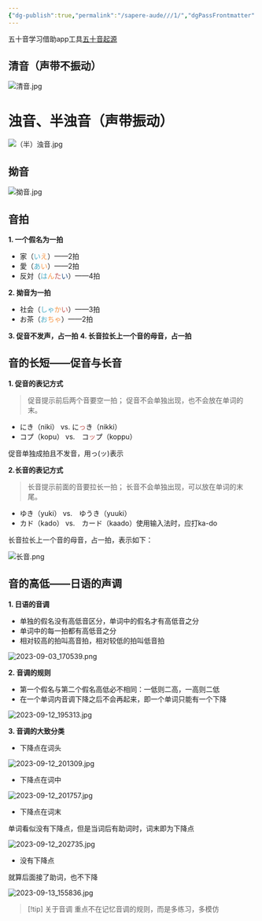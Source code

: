 ```yaml
---
{"dg-publish":true,"permalink":"/sapere-aude///1/","dgPassFrontmatter":true}
---
```



五十音学习借助app工具[五十音起源](https://play.google.com/store/apps/details?id=com.kevinzhow.kanaoriginlite&hl=zh&gl=US)

## 清音（声带不振动）
![清音.jpg](/img/user/TARDIS/Assets/2023/%E6%B8%85%E9%9F%B3.jpg)


# 浊音、半浊音（声带振动）
![（半）浊音.jpg](/img/user/TARDIS/Assets/2023/%EF%BC%88%E5%8D%8A%EF%BC%89%E6%B5%8A%E9%9F%B3.jpg)

## 拗音
![拗音.jpg](/img/user/TARDIS/Assets/2023/%E6%8B%97%E9%9F%B3.jpg)


## 音拍

**1. 一个假名为一拍**
- 家（<font color="#4bacc6">い</font><font color="#f79646">え</font>）——2拍
- 愛（<font color="#4bacc6">あ</font><font color="#f79646">い</font>）——2拍
- 反対（<font color="#4bacc6">は</font><font color="#f79646">ん</font><font color="#c0504d">た</font><font color="#1f497d">い</font>）——4拍

**2. 拗音为一拍**
- 社会（<font color="#4bacc6">しゃ</font><font color="#f79646">か</font><font color="#c0504d">い</font>）——3拍
- お茶（<font color="#4bacc6">お</font><font color="#f79646">ちゃ</font>）——2拍

**3. 促音不发声，占一拍**
**4. 长音拉长上一个音的母音，占一拍**

## 音的长短——促音与长音

**1. 促音的表记方式**
> 促音提示前后两个音要空一拍；
> 促音不会单独出现，也不会放在单词的末。

- にき（niki） vs. に<font color="#c0504d">っ</font>き（nikki）
- コプ（kopu） vs.　コ<font color="#c0504d">ッ</font>プ（koppu）

促音单独成拍且不发音，用っ(ッ)表示


**2.长音的表记方式** 
> 长音提示前面的音要拉长一拍；
> 长音不会单独出现，可以放在单词的末尾。

- ゆき（yuki） vs.　ゆうき（yuuki）
- カド（kado） vs.　カード（kaado）使用输入法时，应打ka-do

长音拉长上一个音的母音，占一拍，表示如下：

![长音.png](/img/user/TARDIS/Assets/2023/%E9%95%BF%E9%9F%B3.png)

## 音的高低——日语的声调

**1. 日语的音调**
- 单独的假名没有高低音区分，单词中的假名才有高低音之分
- 单词中的每一拍都有高低音之分
- 相对较高的拍叫高音拍，相对较低的拍叫低音拍

![2023-09-03_170539.png](/img/user/TARDIS/Assets/2023/2023-09-03_170539.png)

**2. 音调的规则**
- 第一个假名与第二个假名高低必不相同：一低则二高，一高则二低
- 在一个单词内音调下降之后不会再起来，即一个单词只能有一个下降

![2023-09-12_195313.jpg](/img/user/TARDIS/Assets/2023/2023-09-12_195313.jpg)

**3. 音调的大致分类**

- 下降点在词头

![2023-09-12_201309.jpg](/img/user/TARDIS/Assets/2023/2023-09-12_201309.jpg)

- 下降点在词中

![2023-09-12_201757.jpg](/img/user/TARDIS/Assets/2023/2023-09-12_201757.jpg)

- 下降点在词末

单词看似没有下降点，但是当词后有助词时，词末即为下降点

![2023-09-12_202735.jpg](/img/user/TARDIS/Assets/2023/2023-09-12_202735.jpg)

- 没有下降点

就算后面接了助词，也不下降

![2023-09-13_155836.jpg](/img/user/TARDIS/Assets/2023/2023-09-13_155836.jpg)

>[!tip] 关于音调
> 重点不在记忆音调的规则，而是多练习，多模仿